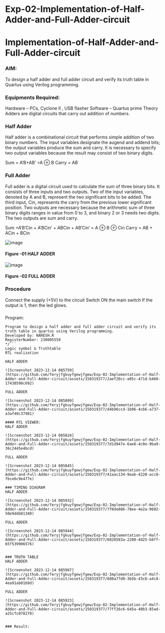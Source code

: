 # Exp-02-Implementation-of-Half-Adder-and-Full-Adder-circuit

# Implementation-of-Half-Adder-and-Full-Adder-circuit
### AIM:
To design a half adder and full adder circuit and verify its truth table in Quartus using Verilog programming.

### Equipments Required:
Hardware – PCs, Cyclone II , USB flasher
Software – Quartus prime
Theory
Adders are digital circuits that carry out addition of numbers.

### Half Adder
Half adder is a combinational circuit that performs simple addition of two binary numbers. The input variables designate the augend and addend bits; the output variables produce the sum and carry. It is necessary to specify two output variables because the result may consist of two binary digits.

Sum = A’B+AB’ =A ⊕ B Carry = AB

### Full Adder
Full adder is a digital circuit used to calculate the sum of three binary bits. It consists of three inputs and two outputs. Two of the input variables, denoted by A and B, represent the two significant bits to be added. The third input, Cin, represents the carry from the previous lower significant position. Two outputs are necessary because the arithmetic sum of three binary digits ranges in value from 0 to 3, and binary 2 or 3 needs two digits. The two outputs are sum and carry.

Sum =A’B’Cin + A’BCin’ + ABCin + AB’Cin’ = A ⊕ B ⊕ Cin Carry = AB + ACin + BCin

 ![image](https://user-images.githubusercontent.com/36288975/163552156-a13e5a56-c638-4110-97d9-8896907c8d25.png)

#### Figure -01 HALF ADDER 


![image](https://user-images.githubusercontent.com/36288975/163552057-b3547877-6d07-45b4-b7e0-bcfebfad9e1d.png)

#### Figure -02 FULL ADDER 

### Procedure

Connect the supply (+5V) to the circuit
Switch ON the main switch
If the output is 1, then the led glows.
### 
Program:
```/*
Program to design a half adder and full adder circuit and verify its truth table in quartus using Verilog programming.
Developed by: NARESH.R
RegisterNumber: 230005559 
*/```
Logic symbol & Truthtable
RTL realization

HALF ADDER

![Screenshot 2023-12-14 085759](https://github.com/feryjfgkuyfgewjfgew/Exp-02-Implementation-of-Half-Adder-and-Full-Adder-circuit/assets/150319377/2aef20cc-a05c-471d-b460-17438598c692)

FULL ADDER

![Screenshot 2023-12-14 085809](https://github.com/feryjfgkuyfgewjfgew/Exp-02-Implementation-of-Half-Adder-and-Full-Adder-circuit/assets/150319377/d4b96ccd-1b96-4cb6-a737-a3af40c37981)

#### RTL VIEWER:
HALF ADDER

![Screenshot 2023-12-14 085824](https://github.com/feryjfgkuyfgewjfgew/Exp-02-Implementation-of-Half-Adder-and-Full-Adder-circuit/assets/150319377/7d1d947e-6ae8-4c0e-9ba9-36c2445e4bcd)

FULL ADDER

![Screenshot 2023-12-14 085845](https://github.com/feryjfgkuyfgewjfgew/Exp-02-Implementation-of-Half-Adder-and-Full-Adder-circuit/assets/150319377/41aac134-9eab-4220-acc0-fbce6c9e477e)

### TIMING DIAGRAM
HALF ADDER

![Screenshot 2023-12-14 085932](https://github.com/feryjfgkuyfgewjfgew/Exp-02-Implementation-of-Half-Adder-and-Full-Adder-circuit/assets/150319377/7f0de886-78ee-4e2a-9602-50e9ddb81340)

FULL ADDER

![Screenshot 2023-12-14 085944](https://github.com/feryjfgkuyfgewjfgew/Exp-02-Implementation-of-Half-Adder-and-Full-Adder-circuit/assets/150319377/6028583a-2208-4d25-b8ff-65f539906576)


### TRUTH TABLE 
HALF ADDER

![Screenshot 2023-12-14 085907](https://github.com/feryjfgkuyfgewjfgew/Exp-02-Implementation-of-Half-Adder-and-Full-Adder-circuit/assets/150319377/680a77d0-3b5b-43c6-a4c8-4ea91ab01b9d)

FULL ADDER

![Screenshot 2023-12-14 085923](https://github.com/feryjfgkuyfgewjfgew/Exp-02-Implementation-of-Half-Adder-and-Full-Adder-circuit/assets/150319377/77ff26c6-645a-40b3-85ad-a25cfc078270)


### Result:
